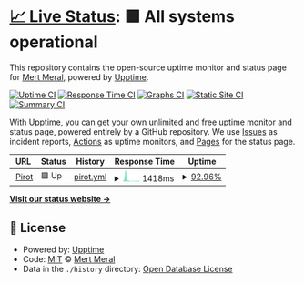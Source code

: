 # [📈 Live Status](https://mertmr.github.io/upptime-pirot): <!--live status--> **🟩 All systems operational**

This repository contains the open-source uptime monitor and status page for [Mert Meral](https://mertmr.github.io/upptime-pirot), powered by [Upptime](https://github.com/upptime/upptime).

[![Uptime CI](https://github.com/mertmr/upptime-pirot/workflows/Uptime%20CI/badge.svg)](https://github.com/mertmr/upptime-pirot/actions?query=workflow%3A%22Uptime+CI%22)
[![Response Time CI](https://github.com/mertmr/upptime-pirot/workflows/Response%20Time%20CI/badge.svg)](https://github.com/mertmr/upptime-pirot/actions?query=workflow%3A%22Response+Time+CI%22)
[![Graphs CI](https://github.com/mertmr/upptime-pirot/workflows/Graphs%20CI/badge.svg)](https://github.com/mertmr/upptime-pirot/actions?query=workflow%3A%22Graphs+CI%22)
[![Static Site CI](https://github.com/mertmr/upptime-pirot/workflows/Static%20Site%20CI/badge.svg)](https://github.com/mertmr/upptime-pirot/actions?query=workflow%3A%22Static+Site+CI%22)
[![Summary CI](https://github.com/mertmr/upptime-pirot/workflows/Summary%20CI/badge.svg)](https://github.com/mertmr/upptime-pirot/actions?query=workflow%3A%22Summary+CI%22)

With [Upptime](https://upptime.js.org), you can get your own unlimited and free uptime monitor and status page, powered entirely by a GitHub repository. We use [Issues](https://github.com/mertmr/upptime-pirot/issues) as incident reports, [Actions](https://github.com/mertmr/upptime-pirot/actions) as uptime monitors, and [Pages](https://mertmr.github.io/upptime-pirot) for the status page.

<!--start: status pages-->
<!-- This summary is generated by Upptime (https://github.com/upptime/upptime) -->
<!-- Do not edit this manually, your changes will be overwritten -->
<!-- prettier-ignore -->
| URL | Status | History | Response Time | Uptime |
| --- | ------ | ------- | ------------- | ------ |
| <img alt="" src="https://icons.duckduckgo.com/ip3/pirot.io.ico" height="13"> [Pirot](https://pirot.io/management/health) | 🟩 Up | [pirot.yml](https://github.com/mertmr/upptime-pirot/commits/HEAD/history/pirot.yml) | <details><summary><img alt="Response time graph" src="./graphs/pirot/response-time-week.png" height="20"> 1418ms</summary><br><a href="https://mertmr.github.io/upptime-pirot/history/pirot"><img alt="Response time 706" src="https://img.shields.io/endpoint?url=https%3A%2F%2Fraw.githubusercontent.com%2Fmertmr%2Fupptime-pirot%2FHEAD%2Fapi%2Fpirot%2Fresponse-time.json"></a><br><a href="https://mertmr.github.io/upptime-pirot/history/pirot"><img alt="24-hour response time 437" src="https://img.shields.io/endpoint?url=https%3A%2F%2Fraw.githubusercontent.com%2Fmertmr%2Fupptime-pirot%2FHEAD%2Fapi%2Fpirot%2Fresponse-time-day.json"></a><br><a href="https://mertmr.github.io/upptime-pirot/history/pirot"><img alt="7-day response time 1418" src="https://img.shields.io/endpoint?url=https%3A%2F%2Fraw.githubusercontent.com%2Fmertmr%2Fupptime-pirot%2FHEAD%2Fapi%2Fpirot%2Fresponse-time-week.json"></a><br><a href="https://mertmr.github.io/upptime-pirot/history/pirot"><img alt="30-day response time 1194" src="https://img.shields.io/endpoint?url=https%3A%2F%2Fraw.githubusercontent.com%2Fmertmr%2Fupptime-pirot%2FHEAD%2Fapi%2Fpirot%2Fresponse-time-month.json"></a><br><a href="https://mertmr.github.io/upptime-pirot/history/pirot"><img alt="1-year response time 706" src="https://img.shields.io/endpoint?url=https%3A%2F%2Fraw.githubusercontent.com%2Fmertmr%2Fupptime-pirot%2FHEAD%2Fapi%2Fpirot%2Fresponse-time-year.json"></a></details> | <details><summary><a href="https://mertmr.github.io/upptime-pirot/history/pirot">92.96%</a></summary><a href="https://mertmr.github.io/upptime-pirot/history/pirot"><img alt="All-time uptime 98.66%" src="https://img.shields.io/endpoint?url=https%3A%2F%2Fraw.githubusercontent.com%2Fmertmr%2Fupptime-pirot%2FHEAD%2Fapi%2Fpirot%2Fuptime.json"></a><br><a href="https://mertmr.github.io/upptime-pirot/history/pirot"><img alt="24-hour uptime 61.78%" src="https://img.shields.io/endpoint?url=https%3A%2F%2Fraw.githubusercontent.com%2Fmertmr%2Fupptime-pirot%2FHEAD%2Fapi%2Fpirot%2Fuptime-day.json"></a><br><a href="https://mertmr.github.io/upptime-pirot/history/pirot"><img alt="7-day uptime 92.96%" src="https://img.shields.io/endpoint?url=https%3A%2F%2Fraw.githubusercontent.com%2Fmertmr%2Fupptime-pirot%2FHEAD%2Fapi%2Fpirot%2Fuptime-week.json"></a><br><a href="https://mertmr.github.io/upptime-pirot/history/pirot"><img alt="30-day uptime 95.99%" src="https://img.shields.io/endpoint?url=https%3A%2F%2Fraw.githubusercontent.com%2Fmertmr%2Fupptime-pirot%2FHEAD%2Fapi%2Fpirot%2Fuptime-month.json"></a><br><a href="https://mertmr.github.io/upptime-pirot/history/pirot"><img alt="1-year uptime 98.66%" src="https://img.shields.io/endpoint?url=https%3A%2F%2Fraw.githubusercontent.com%2Fmertmr%2Fupptime-pirot%2FHEAD%2Fapi%2Fpirot%2Fuptime-year.json"></a></details>

<!--end: status pages-->

[**Visit our status website →**](https://mertmr.github.io/upptime-pirot)

## 📄 License

- Powered by: [Upptime](https://github.com/upptime/upptime)
- Code: [MIT](./LICENSE) © [Mert Meral](https://mertmr.github.io/upptime-pirot)
- Data in the `./history` directory: [Open Database License](https://opendatacommons.org/licenses/odbl/1-0/)
